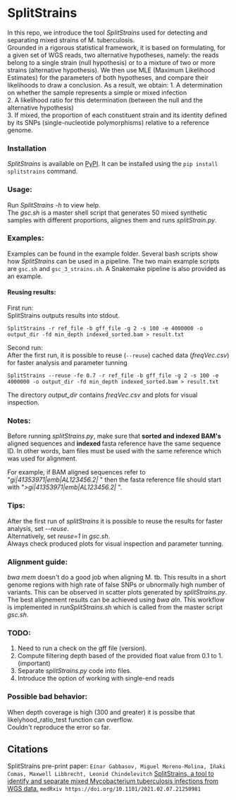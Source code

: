 # SplitStrains

In this repo, we introduce the tool *SplitStrains* used for
detecting and separating mixed strains of M. tuberculosis.  
Grounded in a rigorous statistical framework, it is based on formulating, for a given set of WGS reads, two alternative hypotheses, namely: the reads belong to a single strain (null hypothesis) or to a mixture of two or more strains (alternative hypothesis). We then use MLE (Maximum Likelihood Estimates) for the parameters of both hypotheses, and compare their likelihoods to draw a conclusion. As a result, we obtain:
    1. A determination on whether the sample represents a simple or mixed infection  
    2. A likelihood ratio for this determination (between the null and the alternative hypothesis)  
    3. If mixed, the proportion of each constituent strain and its identity defined by its SNPs (single-nucleotide polymorphisms) relative to a reference genome.  

### Installation
*SplitStrains* is available on [PyPI](https://pypi.org/project/SplitStrains/). It can be installed using the `pip install splitstrains` command. 


### Usage:
Run *SplitStrains -h* to view help.  
The *gsc.sh* is a master shell script that generates 50 mixed synthetic samples with different proportions, alignes them and runs *splitStrain.py*.  

### Examples:  
Examples can be found in the example folder. Several bash scripts show how *SplitStrains* can be used in a pipeline. The two main example scripts are `gsc.sh` and `gsc_3_strains.sh`. A Snakemake pipeline is also provided as an example.


#### Reusing results:
First run:  
SplitStrains outputs results into stdout.  

```
SplitStrains -r ref_file -b gff_file -g 2 -s 100 -e 4000000 -o output_dir -fd min_depth indexed_sorted.bam > result.txt
```
Second run:  
After the first run, it is possible to reuse (`--reuse`) cached data (*freqVec.csv*) for faster analysis and parameter tunning
```
SplitStrains --reuse -fe 0.7 -r ref_file -b gff_file -g 2 -s 100 -e 4000000 -o output_dir -fd min_depth indexed_sorted.bam > result.txt
```
The directory *output_dir* contains *freqVec.csv* and plots for visual inspection.

### Notes:    
Before running *splitStrains.py*, make sure that <b>sorted and indexed BAM's</b>  aligned sequences and <b>indexed </b> fasta reference have the same sequence ID. In other words, bam files must be used with the same reference which was used for alignment.

For example, if BAM aligned sequences refer to "*gi|41353971|emb|AL123456.2|* " then the fasta reference file should start with "*>gi|41353971|emb|AL123456.2|* ".

### Tips:
After the first run of *splitStrains* it is possible to reuse the results for faster analysis, set *--reuse*.  
Alternatively, set *reuse=1* in *gsc.sh*.  
Always check produced plots for visual inspection and parameter tunning.  

### Alignment guide:
*bwa mem* doesn't do a good job when aligning M. tb. This results in a short genome regions with high rate of false SNPs or ubnormally high number of variants. This can be observed in scatter plots generated by *splitStrains.py*.  
The best alignement results can be achieved using *bwa aln*. This workflow is implemented in *runSplitStrains.sh* which is called from the master script *gsc.sh*.


### TODO:
1) Need to run a check on the gff file (version).  
2) Compute filtering depth based of the provided float value from 0.1 to 1.  (important)  
3) Separate *splitStrains.py* code into files.  
4) Introduce the option of working with single-end reads  

### Possible bad behavior:
When depth coverage is high (300 and greater) it is possibe that likelyhood_ratio_test function can overflow.  
Couldn't reproduce the error so far.  

## Citations

SplitStrains pre-print paper: `Einar Gabbasov, Miguel Moreno-Molina, Iñaki Comas, Maxwell Libbrecht, Leonid Chindelevitch` [SplitStrains, a tool to identify and separate mixed Mycobacterium tuberculosis infections from WGS data.](https://www.medrxiv.org/content/10.1101/2021.02.07.21250981v1)  `medRxiv https://doi.org/10.1101/2021.02.07.21250981`